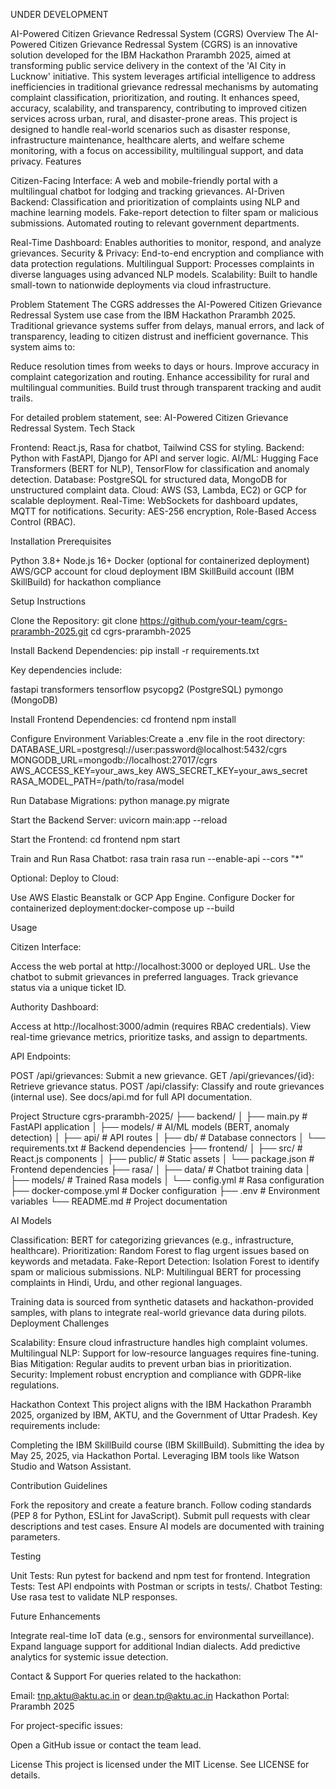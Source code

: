 UNDER DEVELOPMENT

AI-Powered Citizen Grievance Redressal System (CGRS)
Overview
The AI-Powered Citizen Grievance Redressal System (CGRS) is an innovative solution developed for the IBM Hackathon Prarambh 2025, aimed at transforming public service delivery in the context of the 'AI City in Lucknow' initiative. This system leverages artificial intelligence to address inefficiencies in traditional grievance redressal mechanisms by automating complaint classification, prioritization, and routing. It enhances speed, accuracy, scalability, and transparency, contributing to improved citizen services across urban, rural, and disaster-prone areas.
This project is designed to handle real-world scenarios such as disaster response, infrastructure maintenance, healthcare alerts, and welfare scheme monitoring, with a focus on accessibility, multilingual support, and data privacy.
Features

Citizen-Facing Interface: A web and mobile-friendly portal with a multilingual chatbot for lodging and tracking grievances.
AI-Driven Backend:
Classification and prioritization of complaints using NLP and machine learning models.
Fake-report detection to filter spam or malicious submissions.
Automated routing to relevant government departments.


Real-Time Dashboard: Enables authorities to monitor, respond, and analyze grievances.
Security & Privacy: End-to-end encryption and compliance with data protection regulations.
Multilingual Support: Processes complaints in diverse languages using advanced NLP models.
Scalability: Built to handle small-town to nationwide deployments via cloud infrastructure.

Problem Statement
The CGRS addresses the AI-Powered Citizen Grievance Redressal System use case from the IBM Hackathon Prarambh 2025. Traditional grievance systems suffer from delays, manual errors, and lack of transparency, leading to citizen distrust and inefficient governance. This system aims to:

Reduce resolution times from weeks to days or hours.
Improve accuracy in complaint categorization and routing.
Enhance accessibility for rural and multilingual communities.
Build trust through transparent tracking and audit trails.

For detailed problem statement, see: AI-Powered Citizen Grievance Redressal System.
Tech Stack

Frontend: React.js, Rasa for chatbot, Tailwind CSS for styling.
Backend: Python with FastAPI, Django for API and server logic.
AI/ML: Hugging Face Transformers (BERT for NLP), TensorFlow for classification and anomaly detection.
Database: PostgreSQL for structured data, MongoDB for unstructured complaint data.
Cloud: AWS (S3, Lambda, EC2) or GCP for scalable deployment.
Real-Time: WebSockets for dashboard updates, MQTT for notifications.
Security: AES-256 encryption, Role-Based Access Control (RBAC).

Installation
Prerequisites

Python 3.8+
Node.js 16+
Docker (optional for containerized deployment)
AWS/GCP account for cloud deployment
IBM SkillBuild account (IBM SkillBuild) for hackathon compliance

Setup Instructions

Clone the Repository:
git clone https://github.com/your-team/cgrs-prarambh-2025.git
cd cgrs-prarambh-2025


Install Backend Dependencies:
pip install -r requirements.txt

Key dependencies include:

fastapi
transformers
tensorflow
psycopg2 (PostgreSQL)
pymongo (MongoDB)


Install Frontend Dependencies:
cd frontend
npm install


Configure Environment Variables:Create a .env file in the root directory:
DATABASE_URL=postgresql://user:password@localhost:5432/cgrs
MONGODB_URL=mongodb://localhost:27017/cgrs
AWS_ACCESS_KEY=your_aws_key
AWS_SECRET_KEY=your_aws_secret
RASA_MODEL_PATH=/path/to/rasa/model


Run Database Migrations:
python manage.py migrate


Start the Backend Server:
uvicorn main:app --reload


Start the Frontend:
cd frontend
npm start


Train and Run Rasa Chatbot:
rasa train
rasa run --enable-api --cors "*"


Optional: Deploy to Cloud:

Use AWS Elastic Beanstalk or GCP App Engine.
Configure Docker for containerized deployment:docker-compose up --build





Usage

Citizen Interface:

Access the web portal at http://localhost:3000 or deployed URL.
Use the chatbot to submit grievances in preferred languages.
Track grievance status via a unique ticket ID.


Authority Dashboard:

Access at http://localhost:3000/admin (requires RBAC credentials).
View real-time grievance metrics, prioritize tasks, and assign to departments.


API Endpoints:

POST /api/grievances: Submit a new grievance.
GET /api/grievances/{id}: Retrieve grievance status.
POST /api/classify: Classify and route grievances (internal use).
See docs/api.md for full API documentation.



Project Structure
cgrs-prarambh-2025/
├── backend/
│   ├── main.py              # FastAPI application
│   ├── models/             # AI/ML models (BERT, anomaly detection)
│   ├── api/                # API routes
│   ├── db/                 # Database connectors
│   └── requirements.txt     # Backend dependencies
├── frontend/
│   ├── src/                # React.js components
│   ├── public/             # Static assets
│   └── package.json         # Frontend dependencies
├── rasa/
│   ├── data/               # Chatbot training data
│   ├── models/             # Trained Rasa models
│   └── config.yml          # Rasa configuration
├── docker-compose.yml       # Docker configuration
├── .env                    # Environment variables
└── README.md               # Project documentation

AI Models

Classification: BERT for categorizing grievances (e.g., infrastructure, healthcare).
Prioritization: Random Forest to flag urgent issues based on keywords and metadata.
Fake-Report Detection: Isolation Forest to identify spam or malicious submissions.
NLP: Multilingual BERT for processing complaints in Hindi, Urdu, and other regional languages.

Training data is sourced from synthetic datasets and hackathon-provided samples, with plans to integrate real-world grievance data during pilots.
Deployment Challenges

Scalability: Ensure cloud infrastructure handles high complaint volumes.
Multilingual NLP: Support for low-resource languages requires fine-tuning.
Bias Mitigation: Regular audits to prevent urban bias in prioritization.
Security: Implement robust encryption and compliance with GDPR-like regulations.

Hackathon Context
This project aligns with the IBM Hackathon Prarambh 2025, organized by IBM, AKTU, and the Government of Uttar Pradesh. Key requirements include:

Completing the IBM SkillBuild course (IBM SkillBuild).
Submitting the idea by May 25, 2025, via Hackathon Portal.
Leveraging IBM tools like Watson Studio and Watson Assistant.

Contribution Guidelines

Fork the repository and create a feature branch.
Follow coding standards (PEP 8 for Python, ESLint for JavaScript).
Submit pull requests with clear descriptions and test cases.
Ensure AI models are documented with training parameters.

Testing

Unit Tests: Run pytest for backend and npm test for frontend.
Integration Tests: Test API endpoints with Postman or scripts in tests/.
Chatbot Testing: Use rasa test to validate NLP responses.

Future Enhancements

Integrate real-time IoT data (e.g., sensors for environmental surveillance).
Expand language support for additional Indian dialects.
Add predictive analytics for systemic issue detection.

Contact & Support
For queries related to the hackathon:

Email: tnp.aktu@aktu.ac.in or dean.tp@aktu.ac.in
Hackathon Portal: Prarambh 2025

For project-specific issues:

Open a GitHub issue or contact the team lead.

License
This project is licensed under the MIT License. See LICENSE for details.
